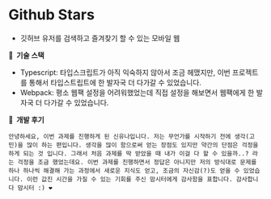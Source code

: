 # Github Stars

- 깃허브 유저를 검색하고 즐겨찾기 할 수 있는 모바일 웹

**🎁 &nbsp;기술 스택**

- Typescript: 타입스크립트가 아직 익숙하지 않아서 조금 헤맸지만, 이번 프로젝트를 통해서 타입스트립트에 한 발자국 더 다가갈 수 있었습니다.
- Webpack: 평소 웹팩 설정을 어려워했었는데 직접 설정을 해보면서 웹팩에게 한 발자국 더 다가갈 수 있었습니다.

**💬 &nbsp;개발 후기**

    안녕하세요, 이번 과제를 진행하게 된 신유나입니다. 저는 무언가를 시작하기 전에 생각(고민)을 많이 하는 편입니다. 생각을 많이 함으로써 얻는 장점도 있지만 약간의 단점은 걱정을 하게 되는 것 입니다. 그래서 처음 과제를 딱 받았을 때 내가 이걸 다 할 수 있을까..? 라는 걱정을 조금 했었는데요. 이번 과제를 진행하면서 정답은 아니지만 저의 방식대로 문제를 하나 하나씩 해결해 가는 과정에서 새로운 지식도 얻고, 조금의 자신감(?)도 얻을 수 있었습니다. 이런 값진 시간을 가질 수 있는 기회를 주신 맘시터에게 감사함을 표합니다. 감사합니다 맘시터 :) ❤️
